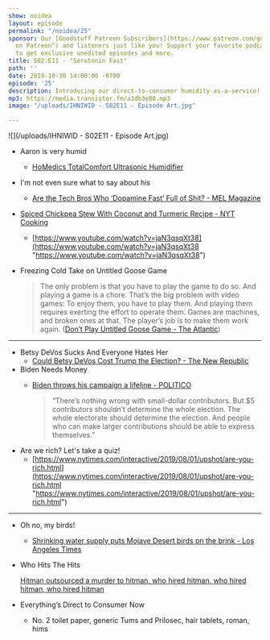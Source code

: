 ```yaml
---
show: noidea
layout: episode
permalink: "/noidea/25"
sponsor: Our [Goodstuff Patreon Subscribers](https://www.patreon.com/goodstuff "Goodstuff
  on Patreon") and listeners just like you! Support your favorite podcasts directly
  to get exclusive unedited episodes and more.
title: S02:E11 - "Serotonin Fast"
path: ''
date: 2019-10-30 14:00:00 -0700
episode: '25'
description: Introducing our direct-to-consumer humidity-as-a-service!
mp3: https://media.transistor.fm/a1db3e08.mp3
image: "/uploads/IHNIWID - S02E11 - Episode Art.jpg"

---
```

![](/uploads/IHNIWID - S02E11 - Episode Art.jpg)

* Aaron is very humid
  * [HoMedics TotalComfort Ultrasonic Humidifier](https://www.costco.com/homedics-totalcomfort-ultrasonic-humidifier.product.100507132.html)
* I'm not even sure what to say about his
  * [Are the Tech Bros Who ‘Dopamine Fast’ Full of Shit? - MEL Magazine](https://melmagazine.com/en-us/story/are-the-tech-bros-who-dopamine-fast-full-of-shit)
* [Spiced Chickpea Stew With Coconut and Turmeric Recipe - NYT Cooking](https://cooking.nytimes.com/recipes/1019772-spiced-chickpea-stew-with-coconut-and-turmeric)
  * [https://www.youtube.com/watch?v=jaN3qsqXt38](https://www.youtube.com/watch?v=jaN3qsqXt38 "https://www.youtube.com/watch?v=jaN3qsqXt38")
* Freezing Cold Take on Untitled Goose Game

  > The only problem is that you have to play the game to do so. And playing a game is a chore. That’s the big problem with video games: To enjoy them, you have to play them. And playing them requires exerting the effort to operate them. Games are machines, and broken ones at that. The player’s job is to make them work again. ([Don’t Play Untitled Goose Game - The Atlantic](https://www.theatlantic.com/technology/archive/2019/10/dont-play-the-goose-game/600472/))

***

* Betsy DeVos Sucks And Everyone Hates Her
  * [Could Betsy DeVos Cost Trump the Election? - The New Republic](https://newrepublic.com/article/155292/betsy-devos-cost-trump-election)
* Biden Needs Money
  * [Biden throws his campaign a lifeline - POLITICO](https://www.politico.com/news/2019/10/25/joe-biden-super-pac-fundraising-058022)

    > “There’s nothing wrong with small-dollar contributors. But $5 contributors shouldn’t determine the whole election. The whole electorate should determine the election. And people who can make larger contributions should be able to express themselves.”
* Are we rich? Let's take a quiz!
  * [https://www.nytimes.com/interactive/2019/08/01/upshot/are-you-rich.html](https://www.nytimes.com/interactive/2019/08/01/upshot/are-you-rich.html "https://www.nytimes.com/interactive/2019/08/01/upshot/are-you-rich.html")

***

* Oh no, my birds!
  * [Shrinking water supply puts Mojave Desert birds on the brink - Los Angeles Times](https://www.latimes.com/environment/story/2019-10-04/global-warming-mojave-desert-birds-water)
* Who Hits The Hits

  [Hitman outsourced a murder to hitman, who hired hitman, who hired hitman, who hired hitman](https://www.usatoday.com/story/news/world/2019/10/25/chinese-developer-five-hitmen-sentenced-after-failed-murder-outsource/4094899002/)
* Everything’s Direct to Consumer Now
  * No. 2 toilet paper, generic Tums and Prilosec, hair tablets, roman, hims